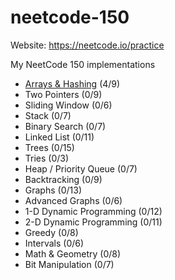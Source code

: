 # neetcode-150
Website: https://neetcode.io/practice

My NeetCode 150 implementations
- [Arrays & Hashing](https://github.com/rchlkim/neetcode-150/tree/main/Array%20%26%20Hashing) (4/9)
- Two Pointers (0/9)
- Sliding Window (0/6)
- Stack (0/7)
- Binary Search (0/7)
- Linked List (0/11)
- Trees (0/15)
- Tries (0/3)
- Heap / Priority Queue (0/7)
- Backtracking (0/9)
- Graphs (0/13)
- Advanced Graphs (0/6)
- 1-D Dynamic Programming (0/12)
- 2-D Dynamic Programming (0/11)
- Greedy (0/8)
- Intervals (0/6)
- Math & Geometry (0/8)
- Bit Manipulation (0/7)
